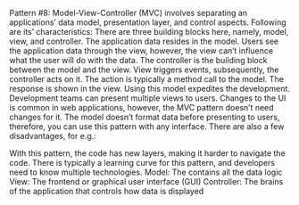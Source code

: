 Pattern #8: Model-View-Controller (MVC)
involves separating an applications’ data model, presentation layer, and control aspects. Following are its’ characteristics:
There are three building blocks here, namely, model, view, and controller.
The application data resides in the model.
Users see the application data through the view, however, the view can’t influence what the user will do with the data.
The controller is the building block between the model and the view. View triggers events, subsequently, the controller acts on it. The action is typically a method call to the model. The response is shown in the view.
Using this model expedites the development.
Development teams can present multiple views to users.
Changes to the UI is common in web applications, however, the MVC pattern doesn’t need changes for it.
The model doesn’t format data before presenting to users, therefore, you can use this pattern with any interface.
There are also a few disadvantages, for e.g.:

With this pattern, the code has new layers, making it harder to navigate the code.
There is typically a learning curve for this pattern, and developers need to know multiple technologies.
Model: The  contains all the data logic
View: The frontend or graphical user interface (GUI)
Controller: The brains of the application that controls how data is displayed